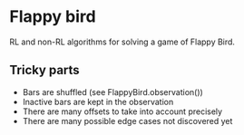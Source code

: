 # Flappy bird

RL and non-RL algorithms for solving a game of Flappy Bird.

## Tricky parts

- Bars are shuffled (see FlappyBird.observation())
- Inactive bars are kept in the observation
- There are many offsets to take into account precisely
- There are many possible edge cases not discovered yet
